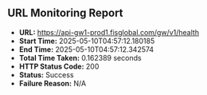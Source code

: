 ## URL Monitoring Report

- **URL:** https://api-gw1-prod1.fisglobal.com/gw/v1/health
- **Start Time:** 2025-05-10T04:57:12.180185
- **End Time:** 2025-05-10T04:57:12.342574
- **Total Time Taken:** 0.162389 seconds
- **HTTP Status Code:** 200
- **Status:** Success
- **Failure Reason:** N/A
